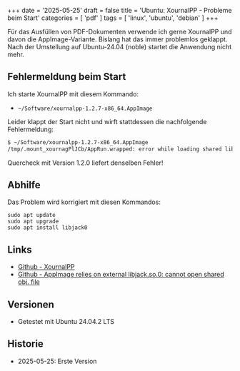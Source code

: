 +++
date = '2025-05-25'
draft = false
title = 'Ubuntu: XournalPP - Probleme beim Start'
categories = [ 'pdf' ]
tags = [ 'linux', 'ubuntu', 'debian' ]
+++

<!--
Ubuntu: XournalPP - Probleme beim Start
============================
-->

Für das Ausfüllen von PDF-Dokumenten verwende ich gerne
XournalPP und davon die AppImage-Variante. Bislang hat
das immer problemlos geklappt. Nach der Umstellung auf
Ubuntu-24.04 (noble) startet die Anwendung nicht mehr.

<!--more-->

Fehlermeldung beim Start
------------------------

Ich starte XournalPP mit diesem Kommando:

- `~/Software/xournalpp-1.2.7-x86_64.AppImage`

Leider klappt der Start nicht und wirft stattdessen die
nachfolgende Fehlermeldung:

```sh
$ ~/Software/xournalpp-1.2.7-x86_64.AppImage
/tmp/.mount_xournagPlJCb/AppRun.wrapped: error while loading shared libraries: libjack.so.0: cannot open shared object file: No such file or directory
```

Quercheck mit Version 1.2.0 liefert denselben Fehler!

Abhilfe
-------

Das Problem wird korrigiert mit diesen Kommandos:

```
sudo apt update
sudo apt upgrade
sudo apt install libjack0
```

Links
-----

- [Github - XournalPP](https://github.com/xournalpp/xournalpp)
- [Github - AppImage relies on external libjack.so.0: cannot open shared obj. file](https://github.com/xournalpp/xournalpp/issues/5409)

Versionen
---------

- Getestet mit Ubuntu 24.04.2 LTS

Historie
--------

- 2025-05-25: Erste Version
